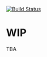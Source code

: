 [![Build Status](https://drone.amgaventures.com/api/badges/AMGAVentures/saas-boilerplate/status.svg?ref=/refs/heads/master)](https://drone.amgaventures.com/AMGAVentures/saas-boilerplate)

# WIP

TBA
